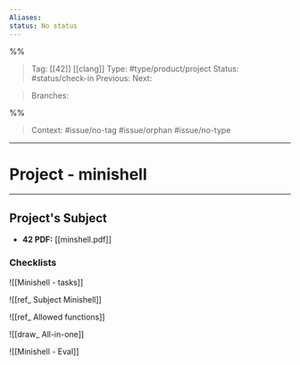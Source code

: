```yaml
---
Aliases:
status: No status
---
```

%%
> Tag: [[42]] [[clang]]
> Type: #type/product/project 
> Status: #status/check-in
> Previous: 
> Next: 

> Branches: 

%%

> Context: #issue/no-tag #issue/orphan #issue/no-type 

---
# Project - minishell

---
## Project's Subject

- **42 PDF:** [[minshell.pdf]]

### Checklists

![[Minishell - tasks]]

![[ref_ Subject Minishell]]


![[ref_ Allowed functions]]


![[draw_ All-in-one]]


![[Minishell - Eval]]